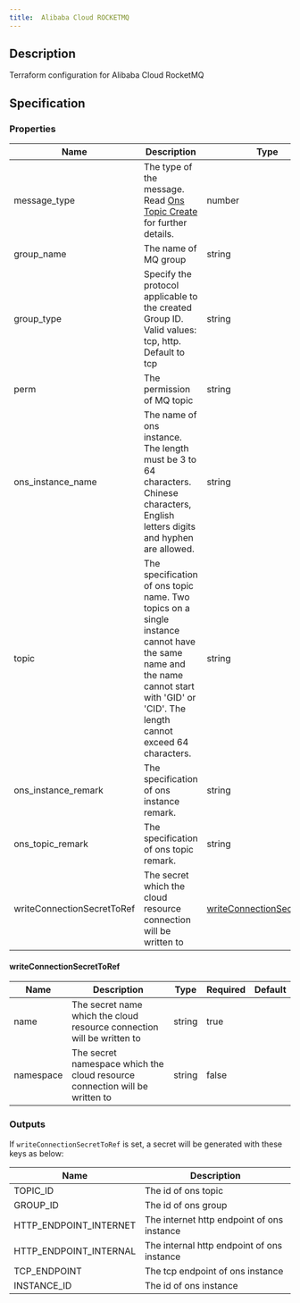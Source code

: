 ```yaml
---
title:  Alibaba Cloud ROCKETMQ
---
```


## Description

Terraform configuration for Alibaba Cloud RocketMQ

## Specification


### Properties

 Name | Description | Type | Required | Default 
 ------------ | ------------- | ------------- | ------------- | ------------- 
 message_type | The type of the message. Read [Ons Topic Create](https://www.alibabacloud.com/help/doc-detail/29591.html) for further details. | number | false |  
 group_name | The name of MQ group | string | false |  
 group_type | Specify the protocol applicable to the created Group ID. Valid values: tcp, http. Default to tcp | string | false |  
 perm | The permission of MQ topic | string | false |  
 ons_instance_name | The name of ons instance. The length must be 3 to 64 characters. Chinese characters, English letters digits and hyphen are allowed. | string | false |  
 topic | The specification of ons topic name. Two topics on a single instance cannot have the same name and the name cannot start with 'GID' or 'CID'. The length cannot exceed 64 characters. | string | false |  
 ons_instance_remark | The specification of ons instance remark. | string | false |  
 ons_topic_remark | The specification of ons topic remark. | string | false |  
 writeConnectionSecretToRef | The secret which the cloud resource connection will be written to | [writeConnectionSecretToRef](#writeConnectionSecretToRef) | false |  


#### writeConnectionSecretToRef

 Name | Description | Type | Required | Default 
 ------------ | ------------- | ------------- | ------------- | ------------- 
 name | The secret name which the cloud resource connection will be written to | string | true |  
 namespace | The secret namespace which the cloud resource connection will be written to | string | false |  


### Outputs

If `writeConnectionSecretToRef` is set, a secret will be generated with these keys as below:

 Name | Description 
 ------------ | ------------- 
 TOPIC_ID | The id of ons topic
 GROUP_ID | The id of ons group
 HTTP_ENDPOINT_INTERNET | The internet http endpoint of ons instance
 HTTP_ENDPOINT_INTERNAL | The internal http endpoint of ons instance
 TCP_ENDPOINT | The tcp endpoint of ons instance
 INSTANCE_ID | The id of ons instance
